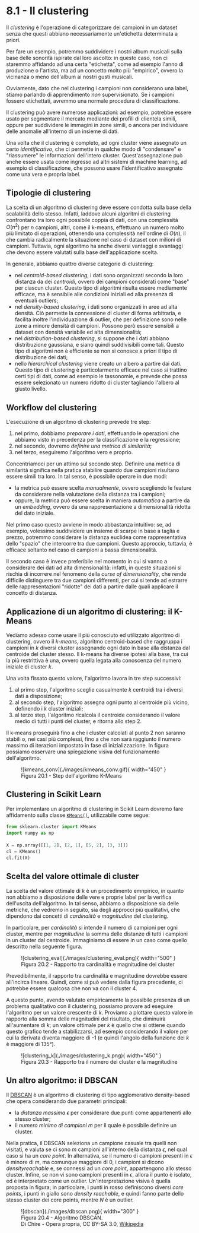 # 8.1 - Il clustering

Il *clustering* è l'operazione di categorizzare dei campioni in un dataset senza che questi abbiano necessariamente un'etichetta determinata a priori.

Per fare un esempio, potremmo suddividere i nostri album musicali sulla base delle sonorità ispirate dal loro ascolto: in questo caso, non ci staremmo affidando ad una certa "etichetta", come ad esempio l'anno di produzione o l'artista, ma ad un concetto molto più "empirico", ovvero la vicinanza o meno dell'album ai nostri gusti musicali.

Ovviamente, dato che nel clustering i campioni non considerano una label, stiamo parlando di apprendimento *non* supervisionato. Se i campioni fossero etichettati, avremmo una normale procedura di classificazione.

Il clustering può avere numerose applicazioni: ad esempio, potrebbe essere usato per segmentare il mercato mediante dei profili di clientela simili, oppure per suddividere le immagini in zone simili, o ancora per individuare delle anomalie all'interno di un insieme di dati.

Una volta che il clustering è completo, ad ogni cluster viene assegnato un certo *identificativo*, che ci permette in qualche modo di "condensare" e "riassumere" le informazioni dell'intero cluster. Quest'assegnazione può anche essere usata come ingresso ad altri sistemi di machine learning, ad esempio di classificazione, che possono usare l'identificativo assegnato come una vera e propria label.

## Tipologie di clustering

La scelta di un algoritmo di clustering deve essere condotta sulla base della scalabilità dello stesso. Infatti, laddove alcuni algoritmi di clustering confrontano tra loro ogni possibile coppia di dati, con una complessità $O(n^2)$ per $n$ campioni, altri, come il k-means, effettuano un numero molto più limitato di operazioni, ottenendo una complessità nell'ordine di $O(n)$, il che cambia radicalmente la situazione nel caso di dataset con milioni di campioni. Tuttavia, ogni algoritmo ha anche diversi vantaggi e svantaggi che devono essere valutati sulla base dell'applicazione scelta.

In generale, abbiamo quattro diverse categorie di clustering:

* nel *centroid-based clustering*, i dati sono organizzati secondo la loro distanza da dei *centroidi*, ovvero dei campioni considerati come "base" per ciascun cluster. Questo tipo di algoritmi risulta essere mediamente efficace, ma è sensibile alle condizioni iniziali ed alla presenza di eventuali outliers;
* nel *density-based clustering*, i dati sono organizzati in aree ad alta densità. Ciò permette la connessione di cluster di forma arbitraria, e facilita inoltre l'individuazione di outlier, che per definizione sono nelle zone a minore densità di campioni. Possono però essere sensibili a dataset con densità variabile ed alta dimensionalità;
* nel *distribution-based clustering*, si suppone che i dati abbiano distribuzione gaussiana, e siano quindi suddivisibili come tali. Questo tipo di algoritmi non è efficiente se non si conosce a priori il tipo di distribuzione dei dati;
* nello *hierarchical clustering* viene creato un albero a partire dai dati. Questo tipo di clustering è particolarmente efficace nel caso si trattino certi tipi di dati, come ad esempio le tassonomie, e prevede che possa essere selezionato un numero ridotto di cluster tagliando l'albero al giusto livello.

## Workflow del clustering

L'esecuzione di un algoritmo di clustering prevede tre step:

1. nel primo, dobbiamo *preparare i dati*, effettuando le operazioni che abbiamo visto in precedenza per la classificazione e la regressione;
2. nel secondo, dovremo *definire una metrica di similarità*;
3. nel terzo, eseguiremo l'algoritmo vero e proprio.

Concentriamoci per un attimo sul secondo step. Definire una metrica di similarità significa nella pratica stabilire quando due campioni risultano essere simili tra loro. In tal senso, è possibile operare in due modi:

* la metrica può essere scelta *manualmente*, ovvero scegliendo le feature da considerare nella valutazione della distanza tra i campioni;
* oppure, la metrica può essere scelta in maniera *automatica* a partire da un *embedding*, ovvero da una rappresentazione a dimensionalità ridotta del dato iniziale.

Nel primo caso questo avviene in modo abbastanza intuitivo: se, ad esempio, volessimo suddividere un insieme di scarpe in base a taglia e prezzo, potremmo considerare la distanza euclidea come rappresentativa dello "spazio" che intercorre tra due campioni. Questo approccio, tuttavia, è efficace soltanto nel caso di campioni a bassa dimensionalità.

Il secondo caso è invece preferibile nel momento in cui si vanno a considerare dei dati ad alta dimensionalità: infatti, in queste situazioni si rischia di incorrere nel fenomeno della *curse of dimensionality*, che rende difficile distinguere tra due campioni differenti, per cui si tende ad estrarre delle rappresentazioni "ridotte" dei dati a partire dalle quali applicare il concetto di distanza.

## Applicazione di un algoritmo di clustering: il K-Means

Vediamo adesso come usare il più conosciuto ed utilizzato algoritmo di clustering, ovvero il *k-means*, algoritmo centroid-based che raggruppa i campioni in $k$ diversi cluster assegnando ogni dato in base alla distanza dal centroide del cluster stesso. Il k-means ha diverse ipotesi alla base, tra cui la più restrittiva è una, ovvero quella legata alla conoscenza del numero iniziale di cluster $k$.

Una volta fissato questo valore, l'algoritmo lavora in tre step successivi:

1. al primo step, l'algoritmo sceglie casualmente $k$ centroidi tra i diversi dati a disposizione;
2. al secondo step, l'algoritmo assegna ogni punto al centroide più vicino, definendo i $k$ cluster iniziali;
3. al terzo step, l'algoritmo ricalcola il centroide considerando il valore medio di tutti i punti del cluster, e ritorna allo step 2.

Il k-means proseguirà fino a che i cluster calcolati al punto 2 non saranno stabili o, nei casi più complessi, fino a che non sarà raggiunto il numero massimo di iterazioni impostato in fase di inizializzazione. In figura possiamo osservare una spiegazione visiva del funzionamento dell'algoritmo.

<figure markdown>
  ![kmeans_conv](./images/kmeans_conv.gif){ width="450" }
  <figcaption>Figura 20.1 - Step dell'algoritmo K-Means</figcaption>
</figure>

## Clustering in Scikit Learn

Per implementare un algoritmo di clustering in Scikit Learn dovremo fare affidamento sulla classe [`KMeans()`](https://scikit-learn.org/stable/modules/generated/sklearn.cluster.KMeans.html), utilizzabile come segue:

```py
from sklearn.cluster import KMeans
import numpy as np

X = np.array([[1, 2], [2, 1], [5, 2], [3, 3]])
cl = KMeans()
cl.fit(X)
```

## Scelta del valore ottimale di cluster

La scelta del valore ottimale di $k$ è un procedimento emnpirico, in quanto non abbiamo a disposizione delle vere e proprie label per la verifica dell'uscita dell'algoritmo. In tal senso, abbiamo a disposizione sia delle metriche, che vedremo in seguito, sia degli approcci più qualitativi, che dipendono dai concetti di *cardinalità* e *magnitudine* del clustering.

In particolare, per *cardinalità* si intende il numero di campioni per ogni cluster, mentre per *magnitudine* la somma delle distanze di tutti i campioni in un cluster dal centroide. Immaginiamo di essere in un caso come quello descritto nella seguente figura.

<figure markdown>
  ![clustering_eval](./images/clustering_eval.png){ width="500" }
  <figcaption>Figura 20.2 - Rapporto tra cardinalità e magnitudine dei cluster</figcaption>
</figure>

Prevedibilmente, il rapporto tra cardinalità e magnitudine dovrebbe essere all'incirca lineare. Quindi, come si può vedere dalla figura precedente, ci potrebbe essere qualcosa che non va con il cluster $4$.

A questo punto, avendo valutato empiricamente la possibile presenza di un problema qualitativo con il clustering, possiamo provare ad eseguire l'algoritmo per un valore crescente di $k$. Proviamo a plottare questo valore in rapporto alla somma delle magnitudini del risultato, che diminuirà all'aumentare di $k$; un valore ottimale per $k$ è quello che si ottiene quando questo grafico tende a stabilizzarsi, ad esempio considerando il valore per cui la derivata diventa maggiore di -1 (e quindi l'angolo della funzione dei $k$ è maggiore di $135°$).

<figure markdown>
  ![clustering_k](./images/clustering_k.png){ width="450" }
  <figcaption>Figura 20.3 - Rapporto tra il numero dei cluster e la magnitudine</figcaption>
</figure>

## Un altro algoritmo: il DBSCAN

Il [DBSCAN](https://en.wikipedia.org/wiki/DBSCAN) è un algoritmo di clustering di tipo agglomerativo density-based che opera considerando due parametri principali:

* la *distanza massima* $\epsilon$ per considerare due punti come appartenenti allo stesso cluster;
* il *numero minimo di campioni* $m$ per il quale è possibile definire un cluster.

Nella pratica, il DBSCAN seleziona un campione casuale tra quelli non visitati, e valuta se ci sono $m$ campioni all'interno della distanza $\epsilon$, nel qual caso si ha un *core point*. In alternativa, se il numero di campioni presenti in $\epsilon$ è minore di $m$, ma comunque maggiore di 0, i campioni si dicono $density reachable$ e, se connessi ad un *core point*, appartengono allo stesso cluster. Infine, se non vi sono campioni presenti in $\epsilon$, allora il punto è isolato, ed è interpretato come un outlier. Un'interpretazione visiva è quella proposta in figura; in particolare, i punti in rosso definiscono diversi *core points*, i punti in giallo sono *density reachable*, e quindi fanno parte dello stesso cluster dei core points, mentre $N$ è un outlier.

<figure markdown>
  ![dbscan](./images/dbscan.png){ width="300" }
  <figcaption>Figura 20.4 - Algoritmo DBSCAN. <br/> Di Chire - Opera propria, CC BY-SA 3.0, <a href="https://commons.wikimedia.org/w/index.php?curid=17045963">Wikipedia</a></figcaption>
</figure>
